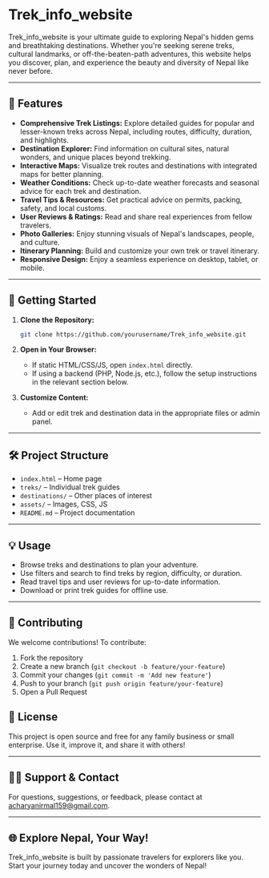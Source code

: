 # Trek_info_website
Trek_info_website is your ultimate guide to exploring Nepal's hidden gems and breathtaking destinations. Whether you're seeking serene treks, cultural landmarks, or off-the-beaten-path adventures, this website helps you discover, plan, and experience the beauty and diversity of Nepal like never before.

---

## 🌄 Features

- **Comprehensive Trek Listings:** Explore detailed guides for popular and lesser-known treks across Nepal, including routes, difficulty, duration, and highlights.
- **Destination Explorer:** Find information on cultural sites, natural wonders, and unique places beyond trekking.
- **Interactive Maps:** Visualize trek routes and destinations with integrated maps for better planning.
- **Weather Conditions:** Check up-to-date weather forecasts and seasonal advice for each trek and destination.
- **Travel Tips & Resources:** Get practical advice on permits, packing, safety, and local customs.
- **User Reviews & Ratings:** Read and share real experiences from fellow travelers.
- **Photo Galleries:** Enjoy stunning visuals of Nepal's landscapes, people, and culture.
- **Itinerary Planning:** Build and customize your own trek or travel itinerary.
- **Responsive Design:** Enjoy a seamless experience on desktop, tablet, or mobile.

---

## 🚀 Getting Started

1. **Clone the Repository:**
   ```bash
   git clone https://github.com/yourusername/Trek_info_website.git
   ```
2. **Open in Your Browser:**
   - If static HTML/CSS/JS, open `index.html` directly.
   - If using a backend (PHP, Node.js, etc.), follow the setup instructions in the relevant section below.

3. **Customize Content:**
   - Add or edit trek and destination data in the appropriate files or admin panel.

---

## 🛠️ Project Structure

- `index.html` – Home page
- `treks/` – Individual trek guides
- `destinations/` – Other places of interest
- `assets/` – Images, CSS, JS
- `README.md` – Project documentation

---

## 💡 Usage

- Browse treks and destinations to plan your adventure.
- Use filters and search to find treks by region, difficulty, or duration.
- Read travel tips and user reviews for up-to-date information.
- Download or print trek guides for offline use.

---

## 🤝 Contributing

We welcome contributions! To contribute:
1. Fork the repository
2. Create a new branch (`git checkout -b feature/your-feature`)
3. Commit your changes (`git commit -m 'Add new feature'`)
4. Push to your branch (`git push origin feature/your-feature`)
5. Open a Pull Request



## 📄 License

This project is open source and free for any family business or small enterprise. Use it, improve it, and share it with others!

---

## 🙋‍♂️ Support & Contact

For questions, suggestions, or feedback, please contact at acharyanirmal159@gmail.com.

---

## 🌐 Explore Nepal, Your Way!

Trek_info_website is built by passionate travelers for explorers like you. Start your journey today and uncover the wonders of Nepal!
